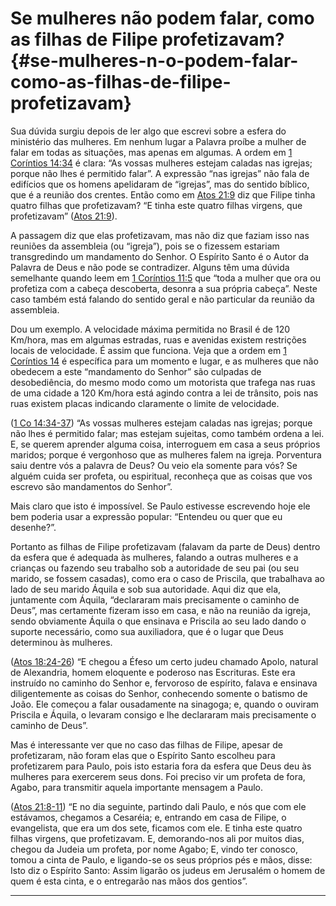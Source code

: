 # Se mulheres não podem falar, como as filhas de Filipe profetizavam? {#se-mulheres-n-o-podem-falar-como-as-filhas-de-filipe-profetizavam}

Sua dúvida surgiu depois de ler algo que escrevi sobre a esfera do ministério das mulheres. Em nenhum lugar a Palavra proíbe a mulher de falar em todas as situações, mas apenas em algumas. A ordem em [1 Coríntios 14:34](http://bibliaonline.com.br/acf/1co/14/34) é clara: “As vossas mulheres estejam caladas nas igrejas; porque não lhes é permitido falar”. A expressão “nas igrejas” não fala de edifícios que os homens apelidaram de “igrejas”, mas do sentido bíblico, que é a reunião dos crentes. Então como em [Atos 21:9](http://bibliaonline.com.br/acf/atos/2/9) diz que Filipe tinha quatro filhas que profetizavam? “E tinha este quatro filhas virgens, que profetizavam” ([Atos 21:9](http://bibliaonline.com.br/acf/atos/21/9)).

A passagem diz que elas profetizavam, mas não diz que faziam isso nas reuniões da assembleia (ou “igreja”), pois se o fizessem estariam transgredindo um mandamento do Senhor. O Espírito Santo é o Autor da Palavra de Deus e não pode se contradizer. Alguns têm uma dúvida semelhante quando leem em [1 Coríntios 11:5](http://bibliaonline.com.br/acf/1co/11/5) que “toda a mulher que ora ou profetiza com a cabeça descoberta, desonra a sua própria cabeça”. Neste caso também está falando do sentido geral e não particular da reunião da assembleia.

Dou um exemplo. A velocidade máxima permitida no Brasil é de 120 Km/hora, mas em algumas estradas, ruas e avenidas existem restrições locais de velocidade. É assim que funciona. Veja que a ordem em [1 Coríntios 14](http://bibliaonline.com.br/acf/1co/14) é específica para um momento e lugar, e as mulheres que não obedecem a este “mandamento do Senhor” são culpadas de desobediência, do mesmo modo como um motorista que trafega nas ruas de uma cidade a 120 Km/hora está agindo contra a lei de trânsito, pois nas ruas existem placas indicando claramente o limite de velocidade.

([1 Co 14:34-37](http://bibliaonline.com.br/acf/1co/14/34-37)) “As vossas mulheres estejam caladas nas igrejas; porque não lhes é permitido falar; mas estejam sujeitas, como também ordena a lei. E, se querem aprender alguma coisa, interroguem em casa a seus próprios maridos; porque é vergonhoso que as mulheres falem na igreja. Porventura saiu dentre vós a palavra de Deus? Ou veio ela somente para vós? Se alguém cuida ser profeta, ou espiritual, reconheça que as coisas que vos escrevo são mandamentos do Senhor”.

Mais claro que isto é impossível. Se Paulo estivesse escrevendo hoje ele bem poderia usar a expressão popular: “Entendeu ou quer que eu desenhe?”.

Portanto as filhas de Filipe profetizavam (falavam da parte de Deus) dentro da esfera que é adequada às mulheres, falando a outras mulheres e a crianças ou fazendo seu trabalho sob a autoridade de seu pai (ou seu marido, se fossem casadas), como era o caso de Priscila, que trabalhava ao lado de seu marido Áquila e sob sua autoridade. Aqui diz que ela, juntamente com Áquila, “declararam mais precisamente o caminho de Deus”, mas certamente fizeram isso em casa, e não na reunião da igreja, sendo obviamente Áquila o que ensinava e Priscila ao seu lado dando o suporte necessário, como sua auxiliadora, que é o lugar que Deus determinou às mulheres.

([Atos 18:24-26](http://bibliaonline.com.br/acf/atos/18/24-26)) “E chegou a Éfeso um certo judeu chamado Apolo, natural de Alexandria, homem eloquente e poderoso nas Escrituras. Este era instruído no caminho do Senhor e, fervoroso de espírito, falava e ensinava diligentemente as coisas do Senhor, conhecendo somente o batismo de João. Ele começou a falar ousadamente na sinagoga; e, quando o ouviram Priscila e Áquila, o levaram consigo e lhe declararam mais precisamente o caminho de Deus”.

Mas é interessante ver que no caso das filhas de Filipe, apesar de profetizaram, não foram elas que o Espírito Santo escolheu para profetizarem para Paulo, pois isto estaria fora da esfera que Deus deu às mulheres para exercerem seus dons. Foi preciso vir um profeta de fora, Agabo, para transmitir aquela importante mensagem a Paulo.

([Atos 21:8-11](http://bibliaonline.com.br/acf/atos/21/8-11)) “E no dia seguinte, partindo dali Paulo, e nós que com ele estávamos, chegamos a Cesaréia; e, entrando em casa de Filipe, o evangelista, que era um dos sete, ficamos com ele. E tinha este quatro filhas virgens, que profetizavam. E, demorando-nos ali por muitos dias, chegou da Judeia um profeta, por nome Agabo; E, vindo ter conosco, tomou a cinta de Paulo, e ligando-se os seus próprios pés e mãos, disse: Isto diz o Espírito Santo: Assim ligarão os judeus em Jerusalém o homem de quem é esta cinta, e o entregarão nas mãos dos gentios”.

*****